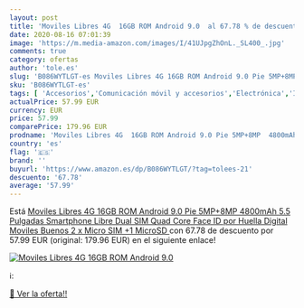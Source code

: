 ```yaml
---
layout: post
title: 'Moviles Libres 4G  16GB ROM Android 9.0  al 67.78 % de descuento'
date: 2020-08-16 07:01:39
image: 'https://m.media-amazon.com/images/I/41UJpgZhOnL._SL400_.jpg'
comments: true
category: ofertas
author: 'tole.es'
slug: 'B086WYTLGT-es Moviles Libres 4G 16GB ROM Android 9.0 Pie 5MP+8MP 4800mAh...'
sku: 'B086WYTLGT-es'
tags: [ 'Accesorios','Comunicación móvil y accesorios','Electrónica','Informática','Móviles','Móviles y smartphones libres','Ratones','Smartwatches','Tabletas gráficas','Teclados, ratones y periféricos de entrada','Tecnología para vestir','android', ]
actualPrice: 57.99 EUR
currency: EUR
price: 57.99
comparePrice: 179.96 EUR
prodname: 'Moviles Libres 4G  16GB ROM Android 9.0 Pie 5MP+8MP  4800mAh 5.5 Pulgadas Smartphone Libre Dual SIM  Quad Core Face ID por Huella Digital Moviles Buenos  2 x Micro SIM +1 MicroSD '
country: 'es'
flag: '🇪🇸'
brand: ''
buyurl: 'https://www.amazon.es/dp/B086WYTLGT/?tag=tolees-21'
descuento: '67.78'
average: '57.99'
---
```


Está [Moviles Libres 4G  16GB ROM Android 9.0 Pie 5MP+8MP  4800mAh 5.5 Pulgadas Smartphone Libre Dual SIM  Quad Core Face ID por Huella Digital Moviles Buenos  2 x Micro SIM +1 MicroSD ](https://www.amazon.es/dp/B086WYTLGT/?tag=tolees-21) con 67.78 de descuento por 57.99 EUR (original: 179.96 EUR) en el siguiente enlace!

[![Moviles Libres 4G  16GB ROM Android 9.0 ](https://m.media-amazon.com/images/I/41UJpgZhOnL._SL400_.jpg)](https://www.amazon.es/dp/B086WYTLGT/?tag=tolees-21)

ℹ️:


[🛒 Ver la oferta!!](https://www.amazon.es/dp/B086WYTLGT/?tag=tolees-21)
